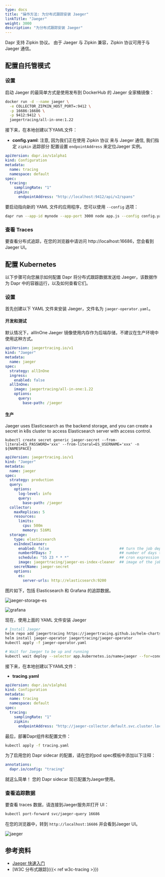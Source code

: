 ```yaml
---
type: docs
title: "操作方法: 为分布式跟踪安装 Jaeger"
linkTitle: "Jaeger"
weight: 3000
description: "为分布式跟踪安装 Jaeger"
---
```


Dapr 支持 Zipkin 协议。 由于 Jaeger 与 Zipkin 兼容，Zipkin 协议可用于与 Jaeger 通信。

## 配置自托管模式

### 设置

启动 Jaeger 的最简单方式是使用发布到 DockerHub 的 Jaeger 全家桶镜像：

```bash
docker run -d --name jaeger \
  -e COLLECTOR_ZIPKIN_HOST_PORT=:9412 \
  -p 16686:16686 \
  -p 9412:9412 \
  jaegertracing/all-in-one:1.22
```


接下来，在本地创建以下YAML文件：

* **config.yaml**: 注意, 因为我们正在使用 Zipkin 协议 来与 Jaeger 通信, 我们指定 `zipkin` 追踪部分 配置设置 `endpointAddress` 来定位Jaeger 实例。

```yaml
apiVersion: dapr.io/v1alpha1
kind: Configuration
metadata:
  name: tracing
  namespace: default
spec:
  tracing:
    samplingRate: "1"
    zipkin:
      endpointAddress: "http://localhost:9412/api/v2/spans"
```

要启动指向新的 YAML 文件的应用程序，您可以使用 `--config` 选项：

```bash
dapr run --app-id mynode --app-port 3000 node app.js --config config.yaml
```

### 查看 Traces
要查看分布式追踪，在您的浏览器中请访问 http://localhost:16686，您会看到 Jaeger UI。

## 配置 Kubernetes
以下步骤可向您展示如何配置 Dapr 将分布式跟踪数据发送给 Jaeger，该数据作为 Dapr 中的容器运行，以及如何查看它们。

### 设置

首先创建以下 YAML 文件来安装 Jaeger，文件名为 `jaeger-operator.yaml`。

#### 开发和测试

默认情况下，allInOne Jaeger 镜像使用内存作为后端存储，不建议在生产环境中使用这种方式。

```yaml
apiVersion: jaegertracing.io/v1
kind: "Jaeger"
metadata:
  name: jaeger
spec:
  strategy: allInOne
  ingress:
    enabled: false
  allInOne:
    image: jaegertracing/all-in-one:1.22
    options:
      query:
        base-path: /jaeger
```

#### 生产

Jaeger uses Elasticsearch as the backend storage, and you can create a secret in k8s cluster to access Elasticsearch server with access control.

```shell
kubectl create secret generic jaeger-secret --from-literal=ES_PASSWORD='xxx' --from-literal=ES_USERNAME='xxx' -n ${NAMESPACE}
```

```yaml
apiVersion: jaegertracing.io/v1
kind: "Jaeger"
metadata:
  name: jaeger
spec:
  strategy: production
  query:
    options:
      log-level: info
      query:
        base-path: /jaeger
  collector:
    maxReplicas: 5
    resources:
      limits:
        cpu: 500m
        memory: 516Mi
  storage:
    type: elasticsearch
    esIndexCleaner:
      enabled: false                                ## turn the job deployment on and off
      numberOfDays: 7                               ## number of days to wait before deleting a record
      schedule: "55 23 * * *"                       ## cron expression for it to run
      image: jaegertracing/jaeger-es-index-cleaner  ## image of the job
    secretName: jaeger-secret
    options:
      es:
        server-urls: http://elasticsearch:9200
```

图片如下，包括 Elasticsearch 和 Grafana 的追踪数据。

![jaeger-storage-es](/images/jaeger_storage_elasticsearch.png)

![grafana](/images/jaeger_grafana.png)


现在，使用上面的 YAML 文件安装 Jaeger

```bash
# Install Jaeger
helm repo add jaegertracing https://jaegertracing.github.io/helm-charts
helm install jaeger-operator jaegertracing/jaeger-operator
kubectl apply -f jaeger-operator.yaml

# Wait for Jaeger to be up and running
kubectl wait deploy --selector app.kubernetes.io/name=jaeger --for=condition=available
```

接下来，在本地创建以下YAML文件：

* **tracing.yaml**

```yaml
apiVersion: dapr.io/v1alpha1
kind: Configuration
metadata:
  name: tracing
  namespace: default
spec:
  tracing:
    samplingRate: "1"
    zipkin:
      endpointAddress: "http://jaeger-collector.default.svc.cluster.local:9411/api/v2/spans"
```

最后，部署Dapr组件和配置文件：

```bash
kubectl apply -f tracing.yaml
```

为了启用您的 Dapr sidecar 的配置，请在您的pod spec模板中添加以下注释：

```yml
annotations:
  dapr.io/config: "tracing"
```

就这么简单！ 您的 Dapr sidecar 现已配置为Jaeger使用。

### 查看追踪数据

要查看 traces 数据，请连接到Jaeger服务并打开 UI：

```bash
kubectl port-forward svc/jaeger-query 16686
```

在您的浏览器中，转到 `http://localhost:16686` 并会看到Jaeger UI。

![jaeger](/images/jaeger_ui.png)

## 参考资料
- [Jaeger 快速入门](https://www.jaegertracing.io/docs/1.21/getting-started/#all-in-one)
- [W3C 分布式跟踪]({{< ref w3c-tracing >}})
